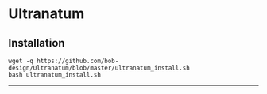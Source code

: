 # Ultranatum


## Installation
```
wget -q https://github.com/bob-design/Ultranatum/blob/master/ultranatum_install.sh
bash ultranatum_install.sh
```
***
